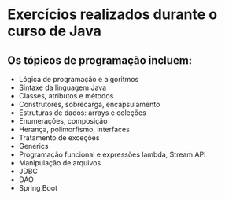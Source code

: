 ﻿# Exercícios realizados durante o curso de Java 
 
 ## Os tópicos de programação incluem:
 
 
 - Lógica de programação e algoritmos
 - Sintaxe da linguagem Java
 - Classes, atributos e métodos
 - Construtores, sobrecarga, encapsulamento
 - Estruturas de dados: arrays e coleções
 - Enumerações, composição
 - Herança, polimorfismo, interfaces
 - Tratamento de exceções
 - Generics
 - Programação funcional e expressões lambda, Stream API
 - Manipulação de arquivos
 - JDBC
 - DAO
 - Spring Boot
 
